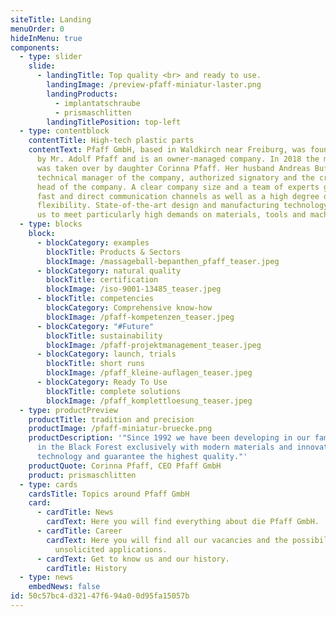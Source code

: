 ```yaml
---
siteTitle: Landing
menuOrder: 0
hideInMenu: true
components:
  - type: slider
    slide:
      - landingTitle: Top quality <br> and ready to use.
        landingImage: /preview-pfaff-miniatur-laster.png
        landingProducts:
          - implantatschraube
          - prismaschlitten
        landingTitlePosition: top-left
  - type: contentblock
    contentTitle: High-tech plastic parts
    contentText: Pfaff GmbH, based in Waldkirch near Freiburg, was founded in 1992
      by Mr. Adolf Pfaff and is an owner-managed company. In 2018 the management
      was taken over by daughter Corinna Pfaff. Her husband Andreas Buff is the
      technical manager of the company, authorized signatory and the creative
      head of the company. A clear company size and a team of experts guarantee
      fast and direct communication channels as well as a high degree of
      flexibility. State-of-the-art design and manufacturing technology enables
      us to meet particularly high demands on materials, tools and machines.
  - type: blocks
    block:
      - blockCategory: examples
        blockTitle: Products & Sectors
        blockImage: /massageball-bepanthen_pfaff_teaser.jpeg
      - blockCategory: natural quality
        blockTitle: certification
        blockImage: /iso-9001-13485_teaser.jpeg
      - blockTitle: competencies
        blockCategory: Comprehensive know-how
        blockImage: /pfaff-kompetenzen_teaser.jpeg
      - blockCategory: "#Future"
        blockTitle: sustainability
        blockImage: /pfaff-projektmanagement_teaser.jpeg
      - blockCategory: launch, trials
        blockTitle: short runs
        blockImage: /pfaff_kleine-auflagen_teaser.jpeg
      - blockCategory: Ready To Use
        blockTitle: complete solutions
        blockImage: /pfaff_komplettloesung_teaser.jpeg
  - type: productPreview
    productTitle: tradition and precision
    productImage: /pfaff-miniatur-bruecke.png
    productDescription: '"Since 1992 we have been developing in our family business
      in the Black Forest exclusively with modern materials and innovative
      technology and guarantee the highest quality."'
    productQuote: Corinna Pfaff, CEO Pfaff GmbH
    product: prismaschlitten
  - type: cards
    cardsTitle: Topics around Pfaff GmbH
    card:
      - cardTitle: News
        cardText: Here you will find everything about die Pfaff GmbH.
      - cardTitle: Career
        cardText: Here you will find all our vacancies and the possibility of
          unsolicited applications.
      - cardText: Get to know us and our history.
        cardTitle: History
  - type: news
    embedNews: false
id: 50c57bc4-d321-47f6-94a0-0d95fa15057b
---
```

